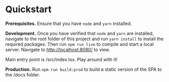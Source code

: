 # Quickstart

**Prerequisites.** Ensure that you have `node` and `yarn` installed.

**Development.** Once you have verified that `node` and `yarn` are installed,
navigate to the root folder of this project and run `yarn install` to install 
the required packages. Then run `npm run live` to compile and start a local
server. Navigate to <http://localhost:8080/> to view.

Main entry point is /src/index.tsx. Play around with it!

**Production.** Run `npm run build:prod` to build a static version of the SPA
to the /docs folder.